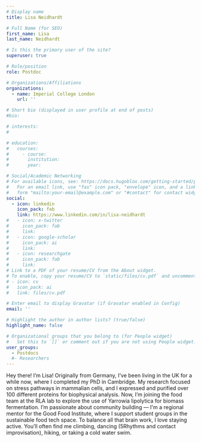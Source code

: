 ```yaml
---
# Display name
title: Lisa Neidhardt

# Full Name (for SEO)
first_name: Lisa
last_name: Neidhardt

# Is this the primary user of the site?
superuser: true

# Role/position
role: Postdoc

# Organizations/Affiliations
organizations:
  - name: Imperial College London
    url: ''

# Short bio (displayed in user profile at end of posts)
#bio: 

# interests:
#   

# education:
#   courses:
#     - course: 
#       institution: 
#       year: 

# Social/Academic Networking
# For available icons, see: https://docs.hugoblox.com/getting-started/page-builder/#icons
#   For an email link, use "fas" icon pack, "envelope" icon, and a link in the
#   form "mailto:your-email@example.com" or "#contact" for contact widget.
social:
  - icon: linkedin
    icon_pack: fab
    link: https://www.linkedin.com/in/lisa-neidhardt
#   - icon: x-twitter
#     icon_pack: fab
#     link: 
#   - icon: google-scholar
#     icon_pack: ai
#     link: 
#   - icon: researchgate
#     icon_pack: fab
#     link: 
# Link to a PDF of your resume/CV from the About widget.
# To enable, copy your resume/CV to `static/files/cv.pdf` and uncomment the lines below.
# - icon: cv
#   icon_pack: ai
#   link: files/cv.pdf

# Enter email to display Gravatar (if Gravatar enabled in Config)
email: ''

# Highlight the author in author lists? (true/false)
highlight_name: false

# Organizational groups that you belong to (for People widget)
#   Set this to `[]` or comment out if you are not using People widget.
user_groups:
  - Postdocs
  #- Researchers
---
```


Hey there! I’m Lisa! Originally from Germany, I’ve been living in the UK for a while now, where I completed my PhD in Cambridge. My research focused on stress pathways in mammalian cells, and I expressed and purified over 100 different proteins for biophysical analysis. Now, I’m joining the food team at the RLA lab to explore the use of Yarrowia lipolytica for biomass fermentation. I’m passionate about community building — I'm a regional mentor for the Good Food Institute, where I support student groups in the sustainable food tech space. To balance all that brain work, I love staying active. You’ll often find me climbing, dancing (5Rhythms and contact improvisation), hiking, or taking a cold water swim.
